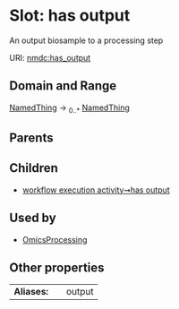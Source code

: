 
# Slot: has output


An output biosample to a processing step

URI: [nmdc:has_output](https://microbiomedata/meta/has_output)


## Domain and Range

[NamedThing](NamedThing.md) &#8594;  <sub>0..\*</sub> [NamedThing](NamedThing.md)

## Parents


## Children

 *  [workflow execution activity➞has output](workflow_execution_activity_has_output.md)

## Used by

 * [OmicsProcessing](OmicsProcessing.md)

## Other properties

|  |  |  |
| --- | --- | --- |
| **Aliases:** | | output |

